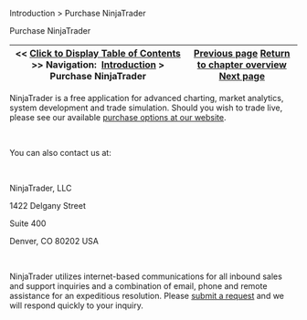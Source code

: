 ﻿


Introduction \> Purchase NinjaTrader






















Purchase NinjaTrader







| \<\< [Click to Display Table of Contents](purchase_productname.md) \>\> **Navigation:**     [Introduction](introduction-1.md) \> Purchase NinjaTrader | [Previous page](getting_help__support-1.md) [Return to chapter overview](introduction-1.md) [Next page](learning_to_use_productname.md) |
| --- | --- |











NinjaTrader is a free application for advanced charting, market analytics, system development and trade simulation. Should you wish to trade live, please see our available [purchase options at our website](http://www.ninjatrader.com/purchase).


 


You can also contact us at:


 


NinjaTrader, LLC


1422 Delgany Street


Suite 400


Denver, CO 80202 USA


 


NinjaTrader utilizes internet\-based communications for all inbound sales and support inquiries and a combination of email, phone and remote assistance for an expeditious resolution. Please [submit a request](/cdn-cgi/l/email-protection#70001c1104161f021d030500001f0204301e191e1a110402111415025e131f1d) and we will respond quickly to your inquiry.


 


 








